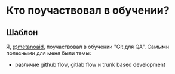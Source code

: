 # Кто поучаствовал в обучении?

## Шаблон

Я, [@metanoaid](https://github.com/metanoaid), поучаствовал в обучении "Git для QA". 
Самыми полезными для меня были темы:
* различие github flow, gitlab flow и trunk based development
